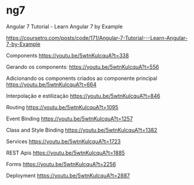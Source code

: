 # ng7
Angular 7 Tutorial - Learn Angular 7 by Example

https://coursetro.com/posts/code/171/Angular-7-Tutorial---Learn-Angular-7-by-Example

Components
https://youtu.be/5wtnKulcquA?t=338

Gerando os components:
https://youtu.be/5wtnKulcquA?t=556

Adicionando os components criados ao componente principal
https://youtu.be/5wtnKulcquA?t=664

Interpolação e estilização
https://youtu.be/5wtnKulcquA?t=846

Routing
https://youtu.be/5wtnKulcquA?t=1095

Event Binding
https://youtu.be/5wtnKulcquA?t=1257

Class and Style Binding
https://youtu.be/5wtnKulcquA?t=1382

Services
https://youtu.be/5wtnKulcquA?t=1723

REST Apis
https://youtu.be/5wtnKulcquA?t=1885

Forms
https://youtu.be/5wtnKulcquA?t=2256

Deployment
https://youtu.be/5wtnKulcquA?t=2887












